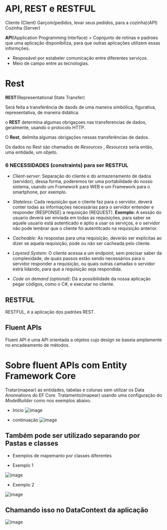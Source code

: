 # API, REST e RESTFUL

Cliente (Client)
Garçom(pedidos, levar seus pedidos, para a cozinha)(API)
Cozinha (Server)

**API**(Application Programming Interface) = Copnjunto de rotinas e padroes que uma aplicação disponibiliza, para que outras aplicações utilizem essas informções.

- Resposável por estabeler comunicação entre diferentes serviços.
- Meio de campo entre as tecnologias.

# Rest

**REST**(Representational State Transfer)

Será feita a transferência de daods de uma maneira simbólica, figurativa, representativa, de maneira didática.

o **REST** determina algumas obrigaçoes nas transferencias de dados, geralmente, usando o protocolo HTTP.

O **Rest**, delimita algumas obrigações nessas transferências de dados.

Os dados no Rest são chamados de *Resources* , *Resources* seria então, uma entidade, um objeto.

### 6 NECESSIDADES (constraints) para ser RESTFUL

- _Client-server_: Separação do cliente e do armazenamento de dados (servidor), dessa forma, poderemos ter uma portabilidade do nosso sistema, usando um Framework para WEB e um Framework para o smartphone, por exemplo.

- _Stateless_: Cada requisição que o cliente faz para o servidor, deverá conter todas as informações necessárias para o servidor entender e responder (RESPONSE) a requisição (REQUEST). __Exemplo:__ A sessão do usuario deverá ser enviada em todas as requisições, para saber se aquele usuario está autenticado e aptio a usar os serviços, e o servidor não pode lembrar que o cliente foi autentitcado na requisição anterior.

- _Cacheable_: As respostas para uma requisição, deverão ser explicitas ao dizer se aquela requisição, pode ou não ser cacheada pelo cliente.

- _Layered System_: O cliente acessa a um endpoint, sem precisar saber da complexidade, de quais passos estão sendo necessários para o servidor responder a requisição, ou quais outras camadas o servidor estrá lidando, para que a requisição seja respondida.

- _Code on demand (optional)_: Dá a possibilidade da nossa aplicação pegar códigos, como o C#, e executar no cliente.


## RESTFUL

RESTFUL, é a aplicação dos padrões REST.


## Fluent APIs

Fluent API é uma API orientada a objetos cujo design se baseia amplamente no encadeamento de métodos. 

# Sobre fluent APIs com Entity Framework Core
Tratar(mapear) as entidades, tabelas e colunas sem utilizar os Data Anonnations do EF Core.
Tratamento(mapear) usando uma configuração do *ModelBuilder* como nos exemplos abaixo.

- Inicio 
![image](https://user-images.githubusercontent.com/58439854/101818026-0a142d80-3b02-11eb-98ba-dd85a049c7df.png)

- continuação
![image](https://user-images.githubusercontent.com/58439854/101817903-df29d980-3b01-11eb-82e4-d57fff7af569.png)

## Também pode ser utilizado separando por Pastas e classes

- Exemplos de mapemanto por classes diferentes

- Exemplo 1

![image](https://user-images.githubusercontent.com/58439854/101818789-1ea4f580-3b03-11eb-8c7a-c6dbdeece845.png)

- Exemplo 2

![image](https://user-images.githubusercontent.com/58439854/101818834-2ebcd500-3b03-11eb-8138-2a902be69154.png)


## Chamando isso no DataContext da aplicação
![image](https://user-images.githubusercontent.com/58439854/101818907-4e53fd80-3b03-11eb-9a63-01f22ce4361f.png)
